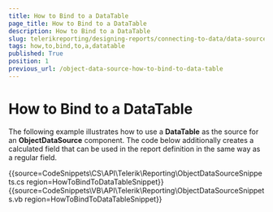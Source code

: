 ```yaml
---
title: How to Bind to a DataTable
page_title: How to Bind to a DataTable 
description: How to Bind to a DataTable
slug: telerikreporting/designing-reports/connecting-to-data/data-source-components/objectdatasource-component/how-to/how-to-bind-to-a-datatable
tags: how,to,bind,to,a,datatable
published: True
position: 1
previous_url: /object-data-source-how-to-bind-to-data-table
---
```


# How to Bind to a DataTable



The following example illustrates how to use a __DataTable__ as the        source for an __ObjectDataSource__ component. The code below additionally        creates a calculated field that can be used in the report definition in        the same way as a regular field.

{{source=CodeSnippets\CS\API\Telerik\Reporting\ObjectDataSourceSnippets.cs region=HowToBindToDataTableSnippet}}
{{source=CodeSnippets\VB\API\Telerik\Reporting\ObjectDataSourceSnippets.vb region=HowToBindToDataTableSnippet}}


